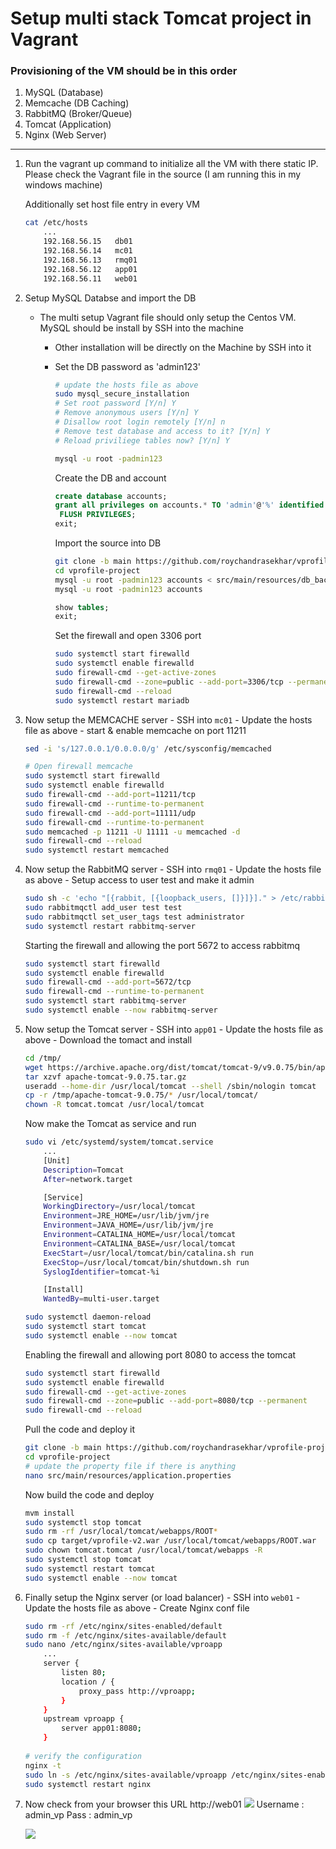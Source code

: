 # Setup multi stack Tomcat project in Vagrant

### Provisioning of the VM should be in this order
1. MySQL (Database)
2. Memcache (DB Caching)
3. RabbitMQ (Broker/Queue)
4. Tomcat (Application)
5. Nginx (Web Server)



---


1. Run the vagrant up command to initialize all the VM with there static IP. Please check the Vagrant file in the source
(I am running this in my windows machine)
    
    Additionally set host file entry in every VM
    ```bash
    cat /etc/hosts
        ...
        192.168.56.15   db01
        192.168.56.14   mc01
        192.168.56.13   rmq01
        192.168.56.12   app01
        192.168.56.11   web01
    ```


2. Setup MySQL Databse and import the DB
    * The multi setup Vagrant file should only setup the Centos VM. MySQL should be install by SSH into the machine
        - Other installation will be directly on the Machine by SSH into it
        - Set the DB password as 'admin123'
            ```bash 
           # update the hosts file as above
           sudo mysql_secure_installation
           # Set root password [Y/n] Y
           # Remove anonymous users [Y/n] Y
           # Disallow root login remotely [Y/n] n
           # Remove test database and access to it? [Y/n] Y
           # Reload priviliege tables now? [Y/n] Y
           
           mysql -u root -padmin123
           ```
           
           Create the DB and account
           ```sql
           create database accounts;
           grant all privileges on accounts.* TO 'admin'@'%' identified by 'admin123';
            FLUSH PRIVILEGES;
          exit;
           ```
           
           Import the source into DB
           ```bash
           git clone -b main https://github.com/roychandrasekhar/vprofile-project.git
           cd vprofile-project
           mysql -u root -padmin123 accounts < src/main/resources/db_backup.sql
           mysql -u root -padmin123 accounts
           ```
           
           ```sql
           show tables;
           exit;
           ```
           
           Set the firewall and open 3306 port
           ```bash
           sudo systemctl start firewalld
           sudo systemctl enable firewalld
           sudo firewall-cmd --get-active-zones
           sudo firewall-cmd --zone=public --add-port=3306/tcp --permanent
           sudo firewall-cmd --reload
           sudo systemctl restart mariadb
           ```
3. Now setup the MEMCACHE server
        - SSH into `mc01`
        - Update the hosts file as above
        - start & enable memcache on port 11211

    ```bash
    sed -i 's/127.0.0.1/0.0.0.0/g' /etc/sysconfig/memcached
    
    # Open firewall memcache
    sudo systemctl start firewalld
    sudo systemctl enable firewalld
    sudo firewall-cmd --add-port=11211/tcp
    sudo firewall-cmd --runtime-to-permanent
    sudo firewall-cmd --add-port=11111/udp
    sudo firewall-cmd --runtime-to-permanent
    sudo memcached -p 11211 -U 11111 -u memcached -d
    sudo firewall-cmd --reload
    sudo systemctl restart memcached
    ```
    
4. Now setup the RabbitMQ server
        - SSH into `rmq01`
        - Update the hosts file as above
        - Setup access to user test and make it admin
    ```bash
    sudo sh -c 'echo "[{rabbit, [{loopback_users, []}]}]." > /etc/rabbitmq/rabbitmq.config'
    sudo rabbitmqctl add_user test test
    sudo rabbitmqctl set_user_tags test administrator
    sudo systemctl restart rabbitmq-server
    ```

    Starting the firewall and allowing the port 5672 to access rabbitmq
    ```bash
    sudo systemctl start firewalld
    sudo systemctl enable firewalld
    sudo firewall-cmd --add-port=5672/tcp
    sudo firewall-cmd --runtime-to-permanent
    sudo systemctl start rabbitmq-server
    sudo systemctl enable --now rabbitmq-server
    ```

5. Now setup the Tomcat server
        - SSH into `app01`
        - Update the hosts file as above
        - Download the tomact and install
    ```bash
    cd /tmp/
    wget https://archive.apache.org/dist/tomcat/tomcat-9/v9.0.75/bin/apache-tomcat-9.0.75.tar.gz
    tar xzvf apache-tomcat-9.0.75.tar.gz
    useradd --home-dir /usr/local/tomcat --shell /sbin/nologin tomcat
    cp -r /tmp/apache-tomcat-9.0.75/* /usr/local/tomcat/
    chown -R tomcat.tomcat /usr/local/tomcat
    ```
    
    Now make the Tomcat as service and run
    ```bash
    sudo vi /etc/systemd/system/tomcat.service
        ...
        [Unit]
        Description=Tomcat
        After=network.target

        [Service]
        WorkingDirectory=/usr/local/tomcat
        Environment=JRE_HOME=/usr/lib/jvm/jre
        Environment=JAVA_HOME=/usr/lib/jvm/jre
        Environment=CATALINA_HOME=/usr/local/tomcat
        Environment=CATALINA_BASE=/usr/local/tomcat
        ExecStart=/usr/local/tomcat/bin/catalina.sh run
        ExecStop=/usr/local/tomcat/bin/shutdown.sh run
        SyslogIdentifier=tomcat-%i

        [Install]
        WantedBy=multi-user.target
    ```
    
    ```bash
    sudo systemctl daemon-reload
    sudo systemctl start tomcat
    sudo systemctl enable --now tomcat
    ```
    
    Enabling the firewall and allowing port 8080 to access the tomcat
    ```bash
    sudo systemctl start firewalld
    sudo systemctl enable firewalld
    sudo firewall-cmd --get-active-zones
    sudo firewall-cmd --zone=public --add-port=8080/tcp --permanent
    sudo firewall-cmd --reload
    ```
    
    Pull the code and deploy it
    ```bash
    git clone -b main https://github.com/roychandrasekhar/vprofile-project.git
    cd vprofile-project
    # update the property file if there is anything 
    nano src/main/resources/application.properties
    ```
    
    Now build the code and deploy
    ```bash
    mvm install
    sudo systemctl stop tomcat
    sudo rm -rf /usr/local/tomcat/webapps/ROOT*
    sudo cp target/vprofile-v2.war /usr/local/tomcat/webapps/ROOT.war
    sudo chown tomcat.tomcat /usr/local/tomcat/webapps -R
    sudo systemctl stop tomcat
    sudo systemctl restart tomcat
    sudo systemctl enable --now tomcat
    ```
6. Finally setup the Nginx server (or load balancer)
        - SSH into `web01`
        - Update the hosts file as above 
        - Create Nginx conf file
    ```bash
    sudo rm -rf /etc/nginx/sites-enabled/default
    sudo rm -f /etc/nginx/sites-available/default
    sudo nano /etc/nginx/sites-available/vproapp
        ...
        server {
            listen 80;
            location / {
                proxy_pass http://vproapp;
            }
        }
        upstream vproapp {
            server app01:8080;
        }
      
    # verify the configuration
    nginx -t
    sudo ln -s /etc/nginx/sites-available/vproapp /etc/nginx/sites-enabled/vproapp
    sudo systemctl restart nginx
    ```
7. Now check from your browser this URL
    http://web01
    ![](https://i.imgur.com/67vOEg0.png0)
    Username : admin_vp
    Pass : admin_vp
    
    
    ![](https://i.imgur.com/bVDOWzL.png)
